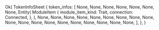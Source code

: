 Ok(
    TokenInfoSheet {
        token_infos: [
            None,
            None,
            None,
            None,
            None,
            None,
            None,
            Entity(
                ModuleItem {
                    module_item_kind: Trait,
                    connection: Connected,
                },
            ),
            None,
            None,
            None,
            None,
            None,
            None,
            None,
            None,
            None,
            None,
            None,
            None,
            None,
            None,
            None,
            None,
            None,
            None,
            None,
        ],
    },
)